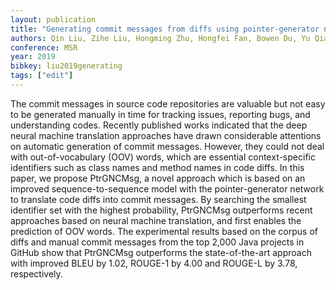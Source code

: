 ```yaml
---
layout: publication
title: "Generating commit messages from diffs using pointer-generator network"
authors: Qin Liu, Zihe Liu, Hongming Zhu, Hongfei Fan, Bowen Du, Yu Qian. 
conference: MSR
year: 2019
bibkey: liu2019generating
tags: ["edit"]
---
```

The commit messages in source code repositories are valuable but not easy to be generated manually in time for tracking issues, reporting bugs, and understanding codes. Recently published works indicated that the deep neural machine translation approaches have drawn considerable attentions on automatic generation of commit messages. However, they could not deal with out-of-vocabulary (OOV) words, which are essential context-specific identifiers such as class names and method names in code diffs. In this paper, we propose PtrGNCMsg, a novel approach which is based on an improved sequence-to-sequence model with the pointer-generator network to translate code diffs into commit messages. By searching the smallest identifier set with the highest probability, PtrGNCMsg outperforms recent approaches based on neural machine translation, and first enables the prediction of OOV words. The experimental results based on the corpus of diffs and manual commit messages from the top 2,000 Java projects in GitHub show that PtrGNCMsg outperforms the state-of-the-art approach with improved BLEU by 1.02, ROUGE-1 by 4.00 and ROUGE-L by 3.78, respectively.
